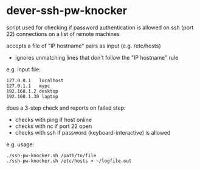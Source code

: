 # dever-ssh-pw-knocker

script used for checking if password authentication is allowed on ssh (port 22) connections on a list of remote machines

accepts a file of "IP hostname" pairs as input (e.g. /etc/hosts)
- ignores unmatching lines that don't follow the "IP hostname" rule

e.g. input file:
```
127.0.0.1	localhost
127.0.1.1	mypc
192.168.1.2 desktop
192.168.1.30 laptop
```

does a 3-step check and reports on failed step:
- checks with ping if host online
- checks with nc if port 22 open
- checks with ssh if password (keyboard-interactive) is allowed

e.g. usage:
```
./ssh-pw-knocker.sh /path/to/file
./ssh-pw-knocker.sh /etc/hosts > ~/logfile.out
```
